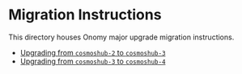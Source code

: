 <!--
parent:
  order: false
-->

# Migration Instructions

This directory houses Onomy major upgrade migration instructions.

- [Upgrading from `cosmoshub-2` to `cosmoshub-3`](cosmoshub-2.md)
- [Upgrading from `cosmoshub-3` to `cosmoshub-4`](cosmoshub-3.md)